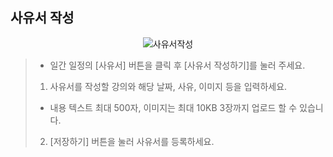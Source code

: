 ## 사유서 작성

<p align = "center">
<img  alt="사유서작성" src="https://github.com/user-attachments/assets/9604e895-ff18-4edf-8ada-3d3def9ff9c0">
<p/>

> - 일간 일정의 [사유서] 버튼을 클릭 후 [사유서 작성하기]를 눌러 주세요.
>1. 사유서를 작성할 강의와 해당 날짜, 사유, 이미지 등을 입력하세요.
> * 내용 텍스트 최대 500자, 이미지는 최대 10KB 3장까지 업로드 할 수 있습니다.
>2. [저장하기] 버튼을 눌러 사유서를 등록하세요.
